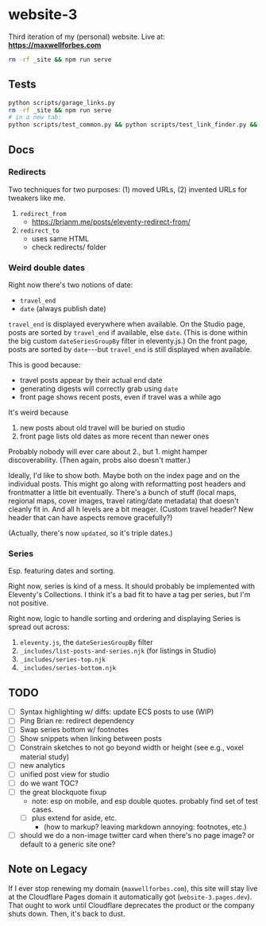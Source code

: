 # website-3

Third iteration of my (personal) website. Live at: **https://maxwellforbes.com**

```bash
rm -rf _site && npm run serve
```

## Tests

```bash
python scripts/garage_links.py
rm -rf _site && npm run serve
# in a new tab:
python scripts/test_common.py && python scripts/test_link_finder.py && python scripts/test_link_graph.py
```

## Docs

### Redirects

Two techniques for two purposes: (1) moved URLs, (2) invented URLs for tweakers like me.

1. `redirect_from`
    - https://brianm.me/posts/eleventy-redirect-from/
2. `redirect_to`
    - uses same HTML
    - check redirects/ folder

### Weird double dates

Right now there's two notions of date:
- `travel_end`
- `date` (always publish date)

`travel_end` is displayed everywhere when available. On the Studio page, posts are sorted by `travel_end` if available, else `date`. (This is done within the big custom `dateSeriesGroupBy` filter in eleventy.js.) On the front page, posts are sorted by `date`---but `travel_end` is still displayed when available.

This is good because:
- travel posts appear by their actual end date
- generating digests will correctly grab using `date`
- front page shows recent posts, even if travel was a while ago

It's weird because
1. new posts about old travel will be buried on studio
2. front page lists old dates as more recent than newer ones

Probably nobody will ever care about 2., but 1. might hamper discoverability. (Then again, probs also doesn't matter.)

Ideally, I'd like to show both. Maybe both on the index page and on the individual posts. This might go along with reformatting post headers and frontmatter a little bit eventually. There's a bunch of stuff (local maps, regional maps, cover images, travel rating/date metadata) that doesn't cleanly fit in. And all h levels are a bit meager. (Custom travel header? New header that can have aspects remove gracefully?)

(Actually, there's now `updated`, so it's triple dates.)

### Series

Esp. featuring dates and sorting.

Right now, series is kind of a mess. It should probably be implemented with Eleventy's Collections. I think it's a bad fit to have a tag per series, but I'm not positive.

Right now, logic to handle sorting and ordering and displaying Series is spread out across:
1. `eleventy.js`, the `dateSeriesGroupBy` filter
2. `_includes/list-posts-and-series.njk` (for listings in Studio)
3. `_includes/series-top.njk`
4. `_includes/series-bottom.njk`

## TODO

- [ ] Syntax highlighting w/ diffs: update ECS posts to use (WIP)
- [ ] Ping Brian re: redirect dependency
- [ ] Swap series bottom w/ footnotes
- [ ] Show snippets when linking between posts
- [ ] Constrain sketches to not go beyond width or height (see e.g., voxel material study)
- [ ] new analytics
- [ ] unified post view for studio
- [ ] do we want TOC?
- [ ] the great blockquote fixup
    - note: esp on mobile, and esp double quotes. probably find set of test cases.
    - [ ] plus extend for aside, etc.
        - (how to markup? leaving markdown annoying: footnotes, etc.)
- [ ] should we do a non-image twitter card when there's no page image? or default to a generic site one?

## Note on Legacy

If I ever stop renewing my domain (`maxwellforbes.com`), this site will stay live at the Cloudflare Pages domain it automatically got (`website-3.pages.dev`). That ought to work until Cloudflare deprecates the product or the company shuts down. Then, it's back to dust.

